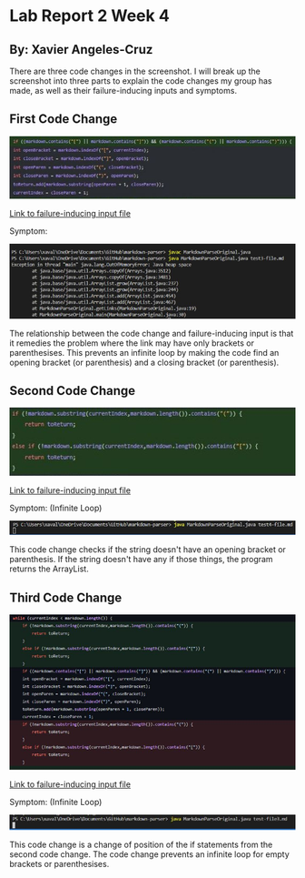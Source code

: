 # Lab Report 2 Week 4

## By: Xavier Angeles-Cruz

There are three code changes in the screenshot. I will break up the screenshot into three parts to explain the code changes my group has made, as well as their failure-inducing inputs and symptoms.


## First Code Change


![firstcodechange](Capture.JPG)


[Link to failure-inducing input file](https://github.com/XAVIERALBERT/markdown-parser/blob/main/test4-file.md) 

Symptom:


![Symptom](symptom.JPG)

The relationship between the code change and failure-inducing input is that it remedies the problem where the link may have only brackets or parenthesises. This prevents an infinite loop by making the code find an opening bracket (or parenthesis) and a closing bracket (or parenthesis).


## Second Code Change


![secondcodechange](Capture12233.JPG)


[Link to failure-inducing input file](https://github.com/XAVIERALBERT/markdown-parser/blob/main/test3-file.md) 

Symptom: (Infinite Loop)


![Symptom](Symptom1.JPG)

This code change checks if the string doesn't have an opening bracket or parenthesis. If the string doesn't have any if those things, the program returns the ArrayList.


## Third Code Change


![thirdcodechange](Capture34.JPG)


[Link to failure-inducing input file](https://github.com/XAVIERALBERT/markdown-parser/blob/main/test-file3.md)

Symptom: (Infinite Loop)


![Symptom](infinite.JPG)

This code change is a change of position of the if statements from the second code change. The code change prevents an infinite loop for empty brackets or parenthesises. 
